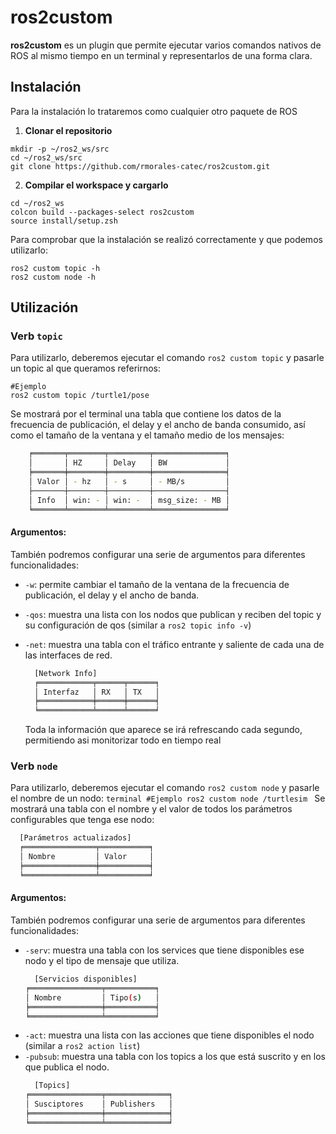 # ros2custom

**ros2custom** es un plugin que permite ejecutar varios comandos nativos de ROS al mismo tiempo en un terminal y representarlos de una forma clara.

## Instalación

Para la instalación lo trataremos como cualquier otro paquete de ROS

1. **Clonar el repositorio**
```terminal
mkdir -p ~/ros2_ws/src
cd ~/ros2_ws/src
git clone https://github.com/rmorales-catec/ros2custom.git
```

2. **Compilar el workspace y cargarlo**
  ```terminal
  cd ~/ros2_ws
  colcon build --packages-select ros2custom
  source install/setup.zsh
  ```

  Para comprobar que la instalación se realizó correctamente y que podemos utilizarlo:
  ```terminal
  ros2 custom topic -h
  ros2 custom node -h
   ```
      
## Utilización

### Verb `topic`

Para utilizarlo, deberemos ejecutar el comando `ros2 custom topic` y pasarle un topic al que queramos referirnos:
  ```terminal
  #Ejemplo
  ros2 custom topic /turtle1/pose
  ```
Se mostrará por el terminal una tabla que contiene los datos de la frecuencia de publicación, el delay y el ancho de banda consumido, así como el tamaño de la ventana y el tamaño medio de los mensajes: 
```bash
    ╒═══════╤════════╤═════════╤════════════════╕
    │       │ HZ     │ Delay   │ BW             │
    ╞═══════╪════════╪═════════╪════════════════╡
    │ Valor │ - hz   │ - s     │ - MB/s         │
    ├───────┼────────┼─────────┼────────────────┤
    │ Info  │ win: - │ win: -  │ msg_size: - MB │
    ╘═══════╧════════╧═════════╧════════════════╛
  ```

#### Argumentos:

  También podremos configurar una serie de argumentos para diferentes funcionalidades:

- `-w`: permite cambiar el tamaño de la ventana de la frecuencia de publicación, el delay y el ancho de banda.
- `-qos`: muestra una lista con los nodos que publican y reciben del topic y su configuración de qos (similar a `ros2 topic info -v`)
- `-net`: muestra una tabla con el tráfico entrante y saliente de cada una de las interfaces de red.
  ```bash
    [Network Info]
    ╒════════════╤══════╤══════╕
    │ Interfaz   │ RX   │ TX   │
    ╞════════════╪══════╪══════╡
    ╘════════════╧══════╧══════╛
  ```

  Toda la información que aparece se irá refrescando cada segundo, permitiendo asi monitorizar todo en tiempo real


### Verb `node`

Para utilizarlo, deberemos ejecutar el comando `ros2 custom node` y pasarle el nombre de un nodo: 
    ```terminal
    #Ejemplo
    ros2 custom node /turtlesim
    ```
Se mostrará una tabla con el nombre y el valor de todos los parámetros configurables que tenga ese nodo:
  ```bash
    [Parámetros actualizados]
    ╒════════════════╤═══════════╕
    │ Nombre         │ Valor     │
    ╞════════════════╪═══════════╡
    ╘════════════════╧═══════════╛

  ```

#### Argumentos:

  También podremos configurar una serie de argumentos para diferentes funcionalidades:
- `-serv`: muestra una tabla con los services que tiene disponibles ese nodo y el tipo de mensaje que utiliza.
    ```bash
      [Servicios disponibles]
    ╒════════════════╤═══════════╕
    │ Nombre         │ Tipo(s)   │
    ╞════════════════╪═══════════╡
    ╘════════════════╧═══════════╛
    ```
- `-act`: muestra una lista con las acciones que tiene disponibles el nodo (similar a `ros2 action list`)
- `-pubsub`: muestra una tabla con los topics a los que está suscrito y en los que publica el nodo.
    ```bash
      [Topics]
    ╒════════════════╤══════════════╕
    │ Susciptores    │ Publishers   │
    ╞════════════════╪══════════════╡
    ╘════════════════╧══════════════╛
    ```